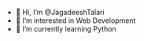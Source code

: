 - 👋 Hi, I’m @JagadeeshTalari
- 👀 I’m interested in Web Development
- 🌱 I’m currently learning Python 


<!---
JagadeeshTalari/JagadeeshTalari is a ✨ special ✨ repository because its `README.md` (this file) appears on your GitHub profile.
You can click the Preview link to take a look at your changes.
--->

